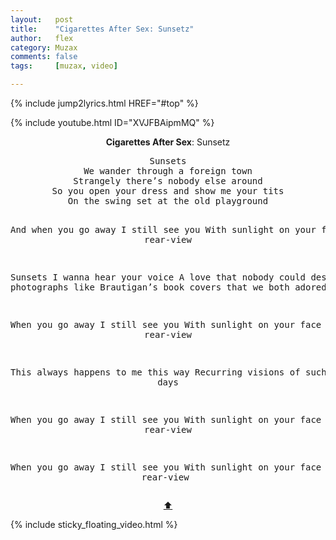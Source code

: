 ```yaml
---
layout:   post
title:    "Cigarettes After Sex: Sunsetz"
author:   flex
category: Muzax
comments: false
tags:     [muzax, video]

---
```


{% include jump2lyrics.html HREF="#top" %}

{% include youtube.html ID="XVJFBAipmMQ" %}

<!-- break -->

<a id="top"></a>
<div id="lyrics"><div class="lyricsheader" style=""><p><center><b>Cigarettes After Sex</b>: Sunsetz</center></p></div>
<center><pre>
Sunsets
We wander through a foreign town
Strangely there’s nobody else around
So you open your dress and show me your tits
On the swing set at the old playground

And when you go away I still see you
With sunlight on your face in my rear-view
 
Sunsets
I wanna hear your voice
A love that nobody could destroy
Took photographs like Brautigan’s book covers that we both adored…
  
When you go away I still see you
With sunlight on your face in my rear-view

This always happens to me this way
Recurring visions of such sweet days

When you go away I still see you
With sunlight on your face in my rear-view

When you go away I still see you
With sunlight on your face in my rear-view
</pre>
<a href="#top">⬆</a></center></div>

<div class="sticky_floating_video"></div>
{% include sticky_floating_video.html %}